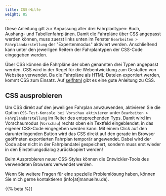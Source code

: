```yaml
---
title: CSS-Hilfe
weight: 85
---
```


Diese Anleitung gilt zur Anpassung aller drei Fahrplantypen: Buch, Aushang- und Tabellenfahrplänen. Damit die Fahrpläne über CSS angepasst werden können, muss zuerst links unten im Fenster `Bearbeiten > Fahrplandarstellung` der "Expertenmodus" aktiviert werden. Anschließend kann unter den jeweiligen Reitern der Fahrplantypen der CSS-Code eingegeben werden.

Über CSS können die Fahrpläne der oben genannten drei Typen angepasst werden. CSS wird in der Regel für die Webentwicklung zum Gestalten von Websites verwendet. Da die Fahrpläne als HTML-Dateien exportiert werden, kommt CSS zum Einsatz. Auf [selfhtml](https://wiki.selfhtml.org/wiki/CSS) gibt es eine gute Anleitung zu CSS.

## CSS ausprobieren
Um CSS direkt auf den jeweiligen Fahrplan anwzuwenden, aktivieren Sie die Option `CSS-Test-Konsole bei Vorschau aktivieren` unter `Bearbeiten > Fahrplandarstellung` im Reiter des entsprechenden Typs. Damit wird im Vorschaumodus (`Vorschau`) rechts oben ein Textfeld eingeblendet, in das eigener CSS-Code eingegeben werden kann. Mit einem Click auf den darunterliegenden Button wird das CSS direkt auf den gerade im Browser geöffneten exportierten Fahrplan temporär angewendet. Dabei wird der Code aber nicht in der Fahrplandatei gespeichert, sondern muss erst wieder in den Einstellungsdialog zurückkopiert werden!

Beim Ausprobieren neuer CSS-Styles können die Entwickler-Tools des verwendeten Browsers verwendet werden.

Wenn Sie weitere Fragen für eine spezielle Problemlösung haben, können Sie mich gerne kontaktieren (info[at]manuelhu.de).

{{% beta %}}